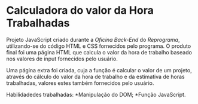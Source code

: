 # Calculadora do valor da Hora Trabalhadas

Projeto JavaScript criado durante a *Oficina Back-End* do *Reprograma*, utilizando-se do código HTML e CSS fornecidos pelo programa.
O produto final foi uma página HTML que calcula o valor da hora de trabalho baseado nos valores de input fornecidos pelo usuário.

Uma página extra foi criada, cuja a função é calcular o valor de um projeto, através do cálculo do valor da hora de trabalho e da estimativa de horas trabalhadas, valores estes também fornecidos pelo usuário.

Habilidadedes trabalhadas:
*Manipulação do DOM;
*Função JavaScript.
